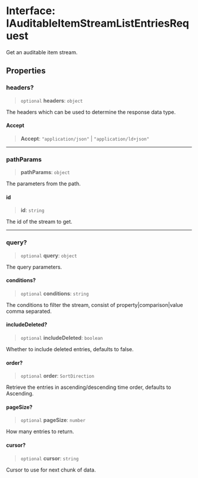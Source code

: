 # Interface: IAuditableItemStreamListEntriesRequest

Get an auditable item stream.

## Properties

### headers?

> `optional` **headers**: `object`

The headers which can be used to determine the response data type.

#### Accept

> **Accept**: `"application/json"` \| `"application/ld+json"`

***

### pathParams

> **pathParams**: `object`

The parameters from the path.

#### id

> **id**: `string`

The id of the stream to get.

***

### query?

> `optional` **query**: `object`

The query parameters.

#### conditions?

> `optional` **conditions**: `string`

The conditions to filter the stream, consist of property|comparison|value comma separated.

#### includeDeleted?

> `optional` **includeDeleted**: `boolean`

Whether to include deleted entries, defaults to false.

#### order?

> `optional` **order**: `SortDirection`

Retrieve the entries in ascending/descending time order, defaults to Ascending.

#### pageSize?

> `optional` **pageSize**: `number`

How many entries to return.

#### cursor?

> `optional` **cursor**: `string`

Cursor to use for next chunk of data.
